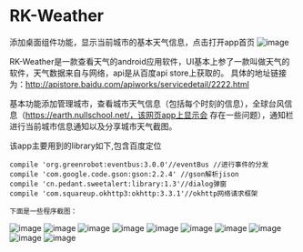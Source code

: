 # RK-Weather
   添加桌面组件功能，显示当前城市的基本天气信息，点击打开app首页
![image](https://github.com/hzl123456/RK-Weather/blob/master/screen/Screenshot_2016-08-16-16-47-39.png)

   RK-Weather是一款查看天气的android应用软件，UI基本上参了一款叫做天气的软件，天气数据来自与网络，api是从百度api store上获取的。
具体的地址链接为：http://apistore.baidu.com/apiworks/servicedetail/2222.html

   基本功能添加管理城市，查看城市天气信息（包括每个时刻的信息），全球台风信息（https://earth.nullschool.net/，该网页app上显示会
存在一些问题），通知栏进行当前城市信息通知以及分享城市天气截图。

   该app主要用到的library如下,包含百度定位
   
    compile 'org.greenrobot:eventbus:3.0.0'//eventBus //进行事件的分发
    compile 'com.google.code.gson:gson:2.2.4' //gson解析jison
    compile 'cn.pedant.sweetalert:library:1.3'//dialog弹窗
    compile 'com.squareup.okhttp3:okhttp:3.3.1'//okhttp网络请求框架
    
    下面是一些程序截图：
    
![image](https://github.com/hzl123456/RK-Weather/blob/master/screen/Screenshot_2016-06-22-17-49-30.png)
![image](https://github.com/hzl123456/RK-Weather/blob/master/screen/Screenshot_2016-06-22-17-44-59.png)
![image](https://github.com/hzl123456/RK-Weather/blob/master/screen/Screenshot_2016-06-22-17-44-44.png)
![image](https://github.com/hzl123456/RK-Weather/blob/master/screen/Screenshot_2016-06-22-17-44-33.png)
![image](https://github.com/hzl123456/RK-Weather/blob/master/screen/Screenshot_2016-06-22-17-44-09.png)
![image](https://github.com/hzl123456/RK-Weather/blob/master/screen/Screenshot_2016-06-22-17-43-58.png)
![image](https://github.com/hzl123456/RK-Weather/blob/master/screen/Screenshot_2016-06-22-17-43-48.png)
![image](https://github.com/hzl123456/RK-Weather/blob/master/screen/Screenshot_2016-06-22-17-43-42.png)
![image](https://github.com/hzl123456/RK-Weather/blob/master/screen/Screenshot_2016-06-22-17-43-35.png)
![image](https://github.com/hzl123456/RK-Weather/blob/master/screen/Screenshot_2016-06-22-17-43-10.png)
    
